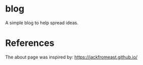 # blog

A simple blog to help spread ideas.

# References

The about page was inspired by: https://jackfromeast.github.io/
